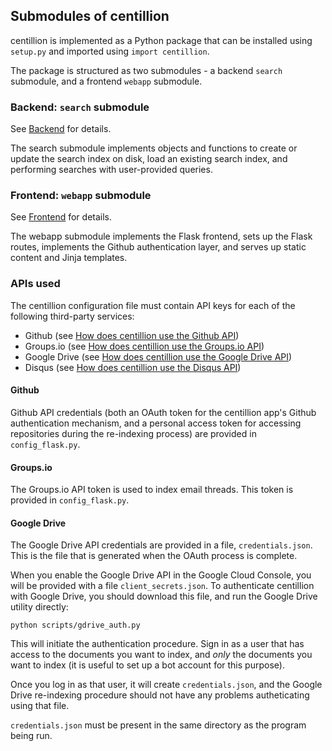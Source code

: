 ## Submodules of centillion

centillion is implemented as a Python package that can be installed using
`setup.py` and imported using `import centillion`.

The package is structured as two submodules - a backend `search` submodule,
and a frontend `webapp` submodule.

### Backend: `search` submodule

See [Backend](backend.md) for details.

The search submodule implements objects and functions to create or update
the search index on disk, load an existing search index, and performing
searches with user-provided queries.

### Frontend: `webapp` submodule

See [Frontend](frontend.md) for details.

The webapp submodule implements the Flask frontend, sets up the 
Flask routes, implements the Github authentication layer, and 
serves up static content and Jinja templates.

### APIs used

The centillion configuration file must contain API keys for each of the following
third-party services:

* Github (see [How does centillion use the Github API](api_github.md))
* Groups.io (see [How does centillion use the Groups.io API](api_groupsio.md))
* Google Drive (see [How does centillion use the Google Drive API](api_gdrive.md))
* Disqus (see [How does centillion use the Disqus API](api_disqus.md))

#### Github

Github API credentials (both an OAuth token for the centillion app's Github
authentication mechanism, and a personal access token for accessing repositories
during the re-indexing process) are provided in `config_flask.py`.

#### Groups.io

The Groups.io API token is used to index email threads. This token is provided in
`config_flask.py`.

#### Google Drive

The Google Drive API credentials are provided in a file, `credentials.json`. This is
the file that is generated when the OAuth process is complete.

When you enable the Google Drive API in the Google Cloud Console, you will be provided
with a file `client_secrets.json`. To authenticate centillion with Google Drive, you should
download this file, and run the Google Drive utility directly:

```
python scripts/gdrive_auth.py
```

This will initiate the authentication procedure. Sign in as a user that has access to
the documents you want to index, and _only_ the documents you want to index (it is useful
to set up a bot account for this purpose).

Once you log in as that user, it will create `credentials.json`, and the Google Drive
re-indexing procedure should not have any problems autheticating using that file.

`credentials.json` must be present in the same directory as the program being run.



